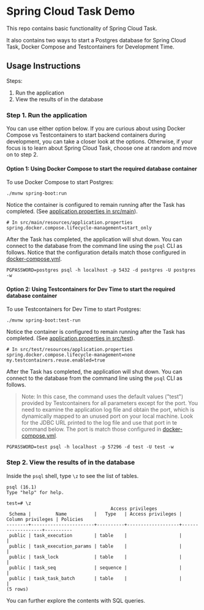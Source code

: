 # Spring Cloud Task Demo

This repo contains basic functionality of Spring Cloud Task.

It also contains two ways to start a Postgres database for Spring Cloud Task, Docker Compose and Testcontainers for Development Time.

## Usage Instructions

Steps:
1. Run the application
2. View the results of in the database

### Step 1. Run the application

You can use either option below.
If you are curious about using Docker Compose vs Testcontainers to start backend containers during development, you can take a closer look at the options.
Otherwise, if your focus is to learn about Spring Cloud Task, choose one at random and move on to step 2.

#### Option 1: Using Docker Compose to start the required database container

To use Docker Compose to start Postgres:
```shell
./mvnw spring-boot:run
```

Notice the container is configured to remain running after the Task has completed.
(See [application.properties in src/main](src/main/resources/application.properties)). 
```shell
# In src/main/resources/application.properties
spring.docker.compose.lifecycle-management=start_only
```

After the Task has completed, the application will shut down.
You can connect to the database from the command line using the `psql` CLI as follows.
Notice that the configuration details match those configured in [docker-compose.yml](docker-compose.yml).
```shell
PGPASSWORD=postgres psql -h localhost -p 5432 -d postgres -U postgres -w
```

#### Option 2: Using Testcontainers for Dev Time to start the required database container

To use Testcontainers for Dev Time to start Postgres:
```shell
./mvnw spring-boot:test-run
```

Notice the container is configured to remain running after the Task has completed.
(See [application.properties in src/test](src/test/resources/application.properties)).
```shell
# In src/test/resources/application.properties
spring.docker.compose.lifecycle-management=none
my.testcontainers.reuse.enabled=true
```

After the Task has completed, the application will shut down.
You can connect to the database from the command line using the `psql` CLI as follows.
> Note: In this case, the command uses the default values ("test") provided by Testcontainers for all parameters except for the port.
> You need to examine the application log file and obtain the port, which is dynamically mapped to an unused port on your local machine.
> Look for the JDBC URL printed to the log file and use that port in te command below.
The port is match those configured in [docker-compose.yml](docker-compose.yml).
```shell
PGPASSWORD=test psql -h localhost -p 57296 -d test -U test -w
```

### Step 2. View the results of in the database

Inside the `psql` shell, type `\z` to see the list of tables.

```shell
psql (16.1)
Type "help" for help.

test=# \z
                                      Access privileges
 Schema |         Name          |   Type   | Access privileges | Column privileges | Policies 
--------+-----------------------+----------+-------------------+-------------------+----------
 public | task_execution        | table    |                   |                   | 
 public | task_execution_params | table    |                   |                   | 
 public | task_lock             | table    |                   |                   | 
 public | task_seq              | sequence |                   |                   | 
 public | task_task_batch       | table    |                   |                   | 
(5 rows)
```

You can further explore the contents with SQL queries.

